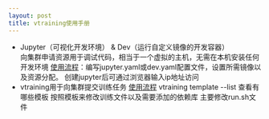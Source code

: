 ```yaml
---
layout: post
title: vtraining使用手册
---
```

* Jupyter（可视化开发环境） & Dev（运行自定义镜像的开发容器）  
向集群申请资源用于调试代码，相当于一个虚拟的主机，无需在本机安装任何开发环境 
[使用流程](http://km.vivo.xyz/pages/viewpage.action?pageId=90933476)：编写jupyter.yaml或dev.yaml配置文件，设置所需镜像以及资源分配。
创建jupyter后可通过浏览器输入ip地址访问
* vtraining用于向集群提交训练任务
[使用流程](http://km.vivo.xyz/pages/viewpage.action?pageId=79794316&token=cUkW0A6CgXjpVk6IEQXgjR++8WJ9moxOjGdABEptivoFztGMcYajaLcI/+ORrfn5mXQ21cWhznA=)
vtraining template --list 查看有哪些模板
按照模板来修改训练文件以及需要添加的依赖库
主要修改run.sh文件
